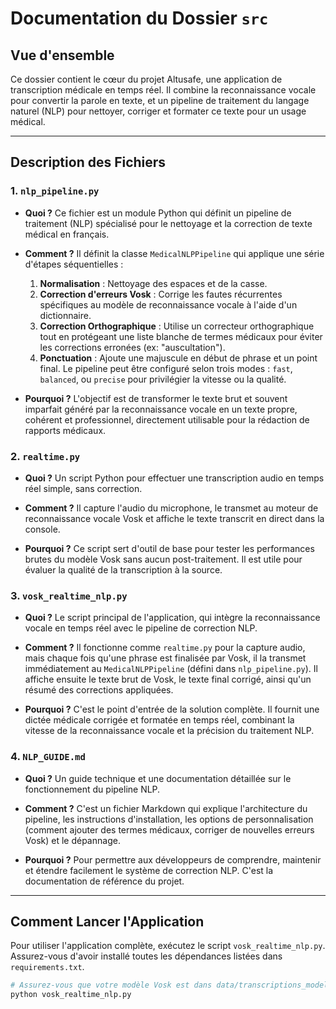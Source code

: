 # Documentation du Dossier `src`

## Vue d'ensemble

Ce dossier contient le cœur du projet Altusafe, une application de transcription médicale en temps réel. Il combine la reconnaissance vocale pour convertir la parole en texte, et un pipeline de traitement du langage naturel (NLP) pour nettoyer, corriger et formater ce texte pour un usage médical.

---

## Description des Fichiers

### 1. `nlp_pipeline.py`

*   **Quoi ?**
    Ce fichier est un module Python qui définit un pipeline de traitement (NLP) spécialisé pour le nettoyage et la correction de texte médical en français.

*   **Comment ?**
    Il définit la classe `MedicalNLPPipeline` qui applique une série d'étapes séquentielles :
    1.  **Normalisation** : Nettoyage des espaces et de la casse.
    2.  **Correction d'erreurs Vosk** : Corrige les fautes récurrentes spécifiques au modèle de reconnaissance vocale à l'aide d'un dictionnaire.
    3.  **Correction Orthographique** : Utilise un correcteur orthographique tout en protégeant une liste blanche de termes médicaux pour éviter les corrections erronées (ex: "auscultation").
    4.  **Ponctuation** : Ajoute une majuscule en début de phrase et un point final.
    Le pipeline peut être configuré selon trois modes : `fast`, `balanced`, ou `precise` pour privilégier la vitesse ou la qualité.

*   **Pourquoi ?**
    L'objectif est de transformer le texte brut et souvent imparfait généré par la reconnaissance vocale en un texte propre, cohérent et professionnel, directement utilisable pour la rédaction de rapports médicaux.

### 2. `realtime.py`

*   **Quoi ?**
    Un script Python pour effectuer une transcription audio en temps réel simple, sans correction.

*   **Comment ?**
    Il capture l'audio du microphone, le transmet au moteur de reconnaissance vocale Vosk et affiche le texte transcrit en direct dans la console.

*   **Pourquoi ?**
    Ce script sert d'outil de base pour tester les performances brutes du modèle Vosk sans aucun post-traitement. Il est utile pour évaluer la qualité de la transcription à la source.

### 3. `vosk_realtime_nlp.py`

*   **Quoi ?**
    Le script principal de l'application, qui intègre la reconnaissance vocale en temps réel avec le pipeline de correction NLP.

*   **Comment ?**
    Il fonctionne comme `realtime.py` pour la capture audio, mais chaque fois qu'une phrase est finalisée par Vosk, il la transmet immédiatement au `MedicalNLPPipeline` (défini dans `nlp_pipeline.py`). Il affiche ensuite le texte brut de Vosk, le texte final corrigé, ainsi qu'un résumé des corrections appliquées.

*   **Pourquoi ?**
    C'est le point d'entrée de la solution complète. Il fournit une dictée médicale corrigée et formatée en temps réel, combinant la vitesse de la reconnaissance vocale et la précision du traitement NLP.

### 4. `NLP_GUIDE.md`

*   **Quoi ?**
    Un guide technique et une documentation détaillée sur le fonctionnement du pipeline NLP.

*   **Comment ?**
    C'est un fichier Markdown qui explique l'architecture du pipeline, les instructions d'installation, les options de personnalisation (comment ajouter des termes médicaux, corriger de nouvelles erreurs Vosk) et le dépannage.

*   **Pourquoi ?**
    Pour permettre aux développeurs de comprendre, maintenir et étendre facilement le système de correction NLP. C'est la documentation de référence du projet.

---

## Comment Lancer l'Application

Pour utiliser l'application complète, exécutez le script `vosk_realtime_nlp.py`. Assurez-vous d'avoir installé toutes les dépendances listées dans `requirements.txt`.

```bash
# Assurez-vous que votre modèle Vosk est dans data/transcriptions_model/
python vosk_realtime_nlp.py
```
